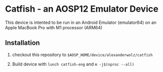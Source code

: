 # Catfish - an AOSP12 Emulator Device

This device is intented to be run in an Android Emulator (emulator64) on an Apple MacBook Pro with M1 processor (ARM64)

## Installation

1. checkout this repository to ```$AOSP_HOME/device/alexanderwolz/catfish```

2. Build device with ```lunch catfish-eng``` and ```m -j$(nproc --all)```
